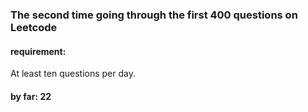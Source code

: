 ### The second time going through the first 400 questions on Leetcode

#### requirement:
At least ten questions per day.

#### by far: 22